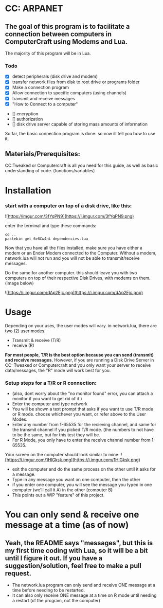 
# CC: ARPANET

## The goal of this program is to facilitate a connection between computers in ComputerCraft using Modems and Lua. 
The majority of this program will be in Lua.

### Todo

- [x] detect peripherals (disk drive and modem)
- [x] transfer network files from disk to root drive or programs folder
- [x] Make a connection program
- [x] Allow connection to specific computers (using channels)
- [x] transmit and receive messages
- [x] "How to Connect to a computer" 
- [] encryption
- [] authorization
- [] disk drive server capable of storing mass amounts of information

So far, the basic connection program is done. so now ill tell you how to use it.

## Materials/Prerequisites:
CC:Tweaked or Computercraft is all you need for this guide, as well as basic understanding of code. (functions/variables) 

# Installation

### start with a computer on top of a disk drive, like this: 

![https://imgur.com/3fYqPN9](https://i.imgur.com/3fYqPN9.png)

enter the terminal and type these commands: 

```
cd ..
pastebin get 6e8Cw4nL dependencies.lua
```
Now that you have all the files installed, make sure you have either a modem or an Ender Modem connected to the Computer. Without a modem, network.lua will not run and you will not be able to transmit/receive messages.

Do the same for another computer. this should leave you with two computers on top of their respective Disk Drives, with modems on them. (image below)

![https://i.imgur.com/dAp2Ejc.png](https://i.imgur.com/dAp2Ejc.png)

# Usage

Depending on your uses, the user modes will vary. in network.lua, there are two (2) user modes.
- Transmit & receive (T/R)
- receive (R)

**For most people, T/R is the best option because you can send (transmit) and receive messages.** However, if you are running a Disk Drive Server in CC: Tweaked or Computercraft and you only want your server to receive data/messages, the "R" mode will work best for you. 

### Setup steps for a T/R or R connection:
- (also, dont worry about the "no monitor found" error, you can attach a monitor if you want to get rid of it.) 
- Enter the computer and type network
- You will be shown a text prompt that asks if you want to use T/R mode or R mode. choose whichever you want, or refer above to the User Modes.
- Enter any number from 1-65535 for the recieving channel, and same for the transmit channel if you picked T/R mode. (the numbers to not have to be the same, but for this test they will be.
- For R Mode, you only have to enter the receive channel number from 1-65535.

Your screen on the computer should look similar to mine: 
![https://i.imgur.com/1HlGksk.png](https://i.imgur.com/1HlGksk.png)

- exit the computer and do the same process on the other until it asks for a message.
- Type in any message you want on one computer, then the other
- if you enter one computer, you will see the message you typed in one computer (we'll call it A) in the other (computer B)
- This points out a WIP "feature" of this project.

# You can only send & receive one message at a time (as of now)

## Yeah, the README says "messages", but this is my first time coding with Lua, so it will be a bit until I figure it out. If you have a suggestion/solution, feel free to make a pull request.
- The network.lua program can only send and receive ONE message at a time before needing to be restarted.
- It can also only receive ONE message at a time on R mode until needing a restart (of the program, not the computer) 
